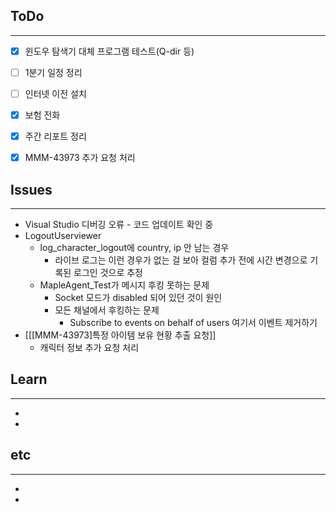 ## ToDo
---
- [x] 윈도우 탐색기 대체 프로그램 테스트(Q-dir 등)
- [ ] 1분기 일정 정리
- [ ] 인터넷 이전 설치
- [x] 보험 전화
- [x] 주간 리포트 정리
- [x] MMM-43973 추가 요청 처리


## Issues
---
- Visual Studio 디버깅 오류 - 코드 업데이트 확인 중
- LogoutUserviewer
	- log_character_logout에 country, ip 안 남는 경우
		- 라이브 로그는 이런 경우가 없는 걸 보아 컬럼 추가 전에 시간 변경으로 기록된 로그인 것으로 추정
	- MapleAgent_Test가 메시지 후킹 못하는 문제
		- Socket 모드가 disabled 되어 있던 것이 원인
		- 모든 채널에서 후킹하는 문제
			- Subscribe to events on behalf of users 여기서 이벤트 제거하기
- [[[MMM-43973]특정 아이템 보유 현황 추출 요청]]
	-  캐릭터 정보 추가 요청 처리


## Learn
---
- 
- 


## etc
---
- 
- 
